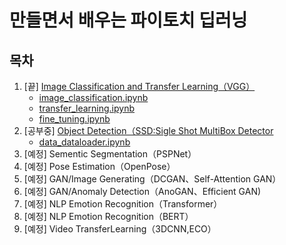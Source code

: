 # 만들면서 배우는 파이토치 딥러닝

## 목차

1. [끝] [Image Classification and Transfer Learning（VGG）](/1_image_classification/)
    - [image_classification.ipynb](/1_image_classification/1-image_classification.ipynb)
    - [transfer_learning.ipynb](/1_image_classification/2-transfer_learning.ipynb)
    - [fine_tuning.ipynb](/1_image_classification/3-fine_tuning.ipynb)
2. [공부중] [Object Detection（SSD:Sigle Shot MultiBox Detector](/2_objectdetection/)
    - [data_dataloader.ipynb](/2_objectdetection/1-dataset_dataloader.ipynb)
3. [예정] Sementic Segmentation（PSPNet）
4. [예정] Pose Estimation（OpenPose）
5. [예정] GAN/Image Generating（DCGAN、Self-Attention GAN）
6. [예정] GAN/Anomaly Detection（AnoGAN、Efficient GAN)
7. [예정] NLP Emotion Recognition（Transformer）
8. [예정] NLP Emotion Recognition（BERT）
9. [예정] Video TransferLearning（3DCNN,ECO）
